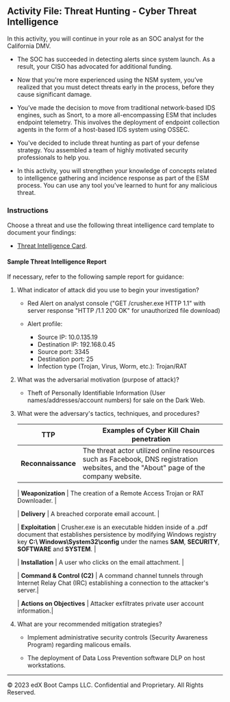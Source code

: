## Activity File: Threat Hunting - Cyber Threat Intelligence

In this activity, you will continue in your role as an SOC analyst for the California DMV. 

- The SOC has succeeded in detecting alerts since system launch. As a result, your CISO has advocated for additional funding.

- Now that you're more experienced using the NSM system, you’ve realized that you must detect threats early in the process, before they cause significant damage. 
 
- You’ve made the decision to move from traditional network-based IDS engines, such as Snort, to a more all-encompassing ESM that includes endpoint telemetry. This involves the deployment of endpoint collection agents in the form of a host-based IDS system using OSSEC.

- You've decided to include threat hunting as part of your defense strategy. You assembled a team of highly motivated security professionals to help you.

- In this activity, you will strengthen your knowledge of concepts related to intelligence gathering and incidence response as part of the ESM process. You can use any tool you've learned to hunt for any malicious threat.

### Instructions

Choose a threat and use the following threat intelligence card template to document your findings: 

- [Threat Intelligence Card](https://docs.google.com/document/d/1nG1F5sD1GC3EqZo6a4VMOmBltS7qYAkgf4AfFsFrXu0/copy).

#### Sample Threat Intelligence Report 

If necessary, refer to the following sample report for guidance:

1.  What indicator of attack did you use to begin your investigation?

    - Red Alert on analyst console ("GET /crusher.exe HTTP 1.1" with server response "HTTP /1.1 200 OK" for unauthorized file download)
    
    - Alert profile:
      - Source IP: 10.0.135.19
      - Destination IP: 192.168.0.45
      - Source port: 3345
      - Destination port: 25
      - Infection type (Trojan, Virus, Worm, etc.): Trojan/RAT

2. What was the adversarial motivation (purpose of attack)?

    - Theft of Personally Identifiable Information (User names/addresses/account numbers) for sale on the Dark Web.

3. What were the adversary's tactics, techniques, and procedures?

   | TTP | Examples of Cyber Kill Chain penetration |
   | --- | --- |
   | **Reconnaissance** | The threat actor utilized online resources such as Facebook, DNS registration websites, and the "About" page of the company website.|

   | **Weaponization** | The creation of a Remote Access Trojan or RAT Downloader. |

   | **Delivery** | A breached corporate email account. |

   | **Exploitation** | Crusher.exe is an executable hidden inside of a .pdf document that establishes persistence by modifying Windows registry key **C:\ Windows\System32\config** under the names **SAM**, **SECURITY**, **SOFTWARE** and **SYSTEM**. |

   | **Installation** | A user who clicks on the email attachment. |

   | **Command & Control (C2)** | A command channel tunnels through Internet Relay Chat (IRC) establishing a connection to the attacker's server.|

   | **Actions on Objectives** | Attacker exfiltrates private user account information.|

4. What are your recommended mitigation strategies?

   - Implement administrative security controls (Security Awareness Program) regarding malicous emails.

   - The deployment of Data Loss Prevention software DLP on host workstations.

---

© 2023 edX Boot Camps LLC. Confidential and Proprietary. All Rights Reserved.
